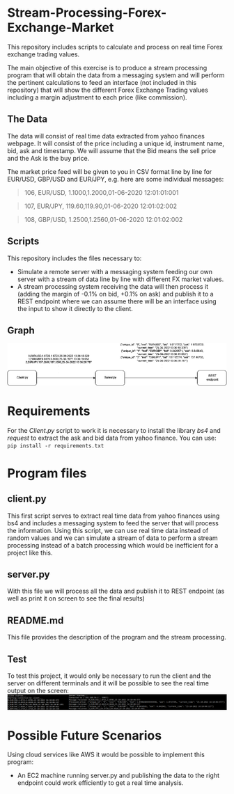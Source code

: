 # Stream-Processing-Forex-Exchange-Market
This repository includes scripts to calculate and process on real time Forex exchange trading values. 

The main objective of this exercise is to produce a stream processing program that will obtain the data from a messaging system and will perform the pertinent calculations to feed an interface (not included in this repository) that will show the different Forex Exchange Trading values including a margin adjustment to each price (like commission).

## The Data
The data will consist of real time data extracted from yahoo finances webpage. It will consist of the price including a unique id, instrument name, bid, ask and timestamp. We will assume that the Bid means the sell price and the Ask is the buy price.

The market price feed will be given to you in CSV format line by line for EUR/USD, GBP/USD and EUR/JPY, e.g. here are some individual messages:

>106, EUR/USD, 1.1000,1.2000,01-06-2020 12:01:01:001

>107, EUR/JPY, 119.60,119.90,01-06-2020 12:01:02:002

>108, GBP/USD, 1.2500,1.2560,01-06-2020 12:01:02:002


## Scripts

This repository includes the files necessary to:
- Simulate a remote server with a messaging system feeding our own server with a stream of data line by line with different FX market values.
- A stream processing system receiving the data will then process it (adding the margin of -0.1% on bid, +0.1% on ask) and publish it to a REST endpoint where we can assume there will be an interface using the input to show it directly to the client.

## Graph
![alt text](https://github.com/Gares95/Stream-Processing-Forex-Exchange-Market/blob/main/Img/Diagram.png?raw=true)

# Requirements
For the _Client.py_ script to work it is necessary to install the library _bs4_ and _request_ to extract the ask and bid data from yahoo finance. 
You can use:
``pip install -r requirements.txt``

# Program files
## client.py

This first script serves to extract real time data from yahoo finances using bs4 and includes a messaging system to feed the server that will process the information. Using this script, we can use real time data instead of random values and we can simulate a stream of data to perform a stream processing instead of a batch processing which would be inefficient for a project like this.

## server.py

With this file we will process all the data and publish it to REST endpoint (as well as print it on screen to see the final results) 

## README.md

This file provides the description of the program and the stream processing.

## Test

To test this project, it would only be necessary to run the client and the server on different terminals and it will be possible to see the real time output on the screen:
![alt text](https://github.com/Gares95/Stream-Processing-Forex-Exchange-Market/blob/main/Img/Testing.PNG?raw=true)



# Possible Future Scenarios
Using cloud services like AWS it would be possible to implement this program:  
- An EC2 machine running server.py and publishing the data to the right endpoint could work efficiently to get a real time analysis.
